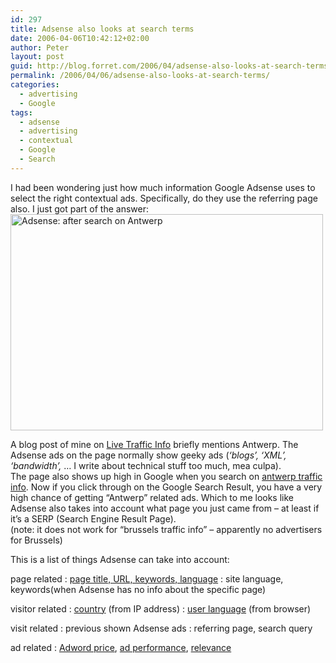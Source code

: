 ```yaml
---
id: 297
title: Adsense also looks at search terms
date: 2006-04-06T10:42:12+02:00
author: Peter
layout: post
guid: http://blog.forret.com/2006/04/adsense-also-looks-at-search-terms/
permalink: /2006/04/06/adsense-also-looks-at-search-terms/
categories:
  - advertising
  - Google
tags:
  - adsense
  - advertising
  - contextual
  - Google
  - Search
---
```

I had been wondering just how much information Google Adsense uses to select the right contextual ads. Specifically, do they use the referring page also. I just got part of the answer:  
[<img loading="lazy" width="500" src="http://static.flickr.com/41/124139014_d3777be5b2.jpg" alt="Adsense: after search on Antwerp" height="346" />](http://www.flickr.com/photos/pforret/124139014/ "Photo Sharing")  
<!--more-->

  
A blog post of mine on [Live Traffic Info](http://blog.forret.com/2004/12/live-traffic-info/) briefly mentions Antwerp. The Adsense ads on the page normally show geeky ads (_&#8216;blogs&#8217;, &#8216;XML&#8217;, &#8216;bandwidth&#8217;,_ &#8230; I write about technical stuff too much, mea culpa).  
The page also shows up high in Google when you search on [antwerp traffic info](http://www.google.com/search?q=antwerp+traffic+info). Now if you click through on the Google Search Result, you have a very high chance of getting &#8220;Antwerp&#8221; related ads. Which to me looks like Adsense also takes into account what page you just came from &#8211; at least if it&#8217;s a SERP (Search Engine Result Page).  
(note: it does not work for &#8220;brussels traffic info&#8221; &#8211; apparently no advertisers for Brussels)

This is a list of things Adsense can take into account:

page related
:   [page title, URL, keywords, language](http://www.google.com/adwords/learningcenter/text/18990.html)
:   site language, keywords(when Adsense has no info about the specific page)

visitor related
:   [country](http://www.google.com/adwords/learningcenter/text/19164.html) (from IP address)
:   [user language](http://www.google.com/adwords/learningcenter/text/19164.html) (from browser)

visit related
:   previous shown Adsense ads
:   referring page, search query

ad related
:   [Adword price](http://adwords.google.com/support/bin/topic.py?topic=7031), [ad performance](http://adwords.google.com/support/bin/topic.py?topic=114), [relevance](http://adwords.google.com/support/bin/answer.py?answer=13854&topic=114)